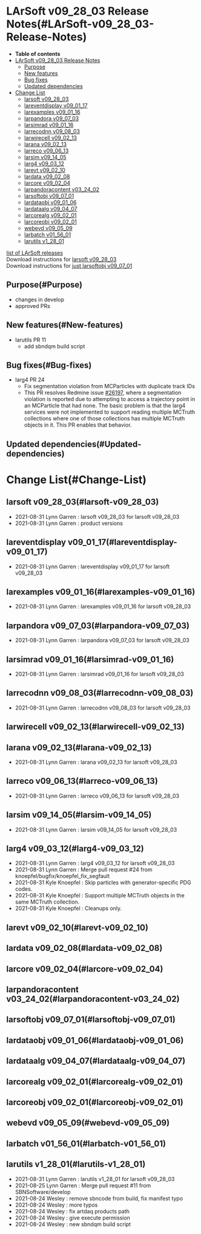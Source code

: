 LArSoft v09\_28\_03 Release Notes(#LArSoft-v09_28_03-Release-Notes)
======================================================================

-   **Table of contents**
-   [LArSoft v09\_28\_03 Release Notes](#LArSoft-v09_28_03-Release-Notes)
    -   [Purpose](#Purpose)
    -   [New features](#New-features)
    -   [Bug fixes](#Bug-fixes)
    -   [Updated dependencies](#Updated-dependencies)
-   [Change List](#Change-List)
    -   [larsoft v09\_28\_03](#larsoft-v09_28_03)
    -   [lareventdisplay v09\_01\_17](#lareventdisplay-v09_01_17)
    -   [larexamples v09\_01\_16](#larexamples-v09_01_16)
    -   [larpandora v09\_07\_03](#larpandora-v09_07_03)
    -   [larsimrad v09\_01\_16](#larsimrad-v09_01_16)
    -   [larrecodnn v09\_08\_03](#larrecodnn-v09_08_03)
    -   [larwirecell v09\_02\_13](#larwirecell-v09_02_13)
    -   [larana v09\_02\_13](#larana-v09_02_13)
    -   [larreco v09\_06\_13](#larreco-v09_06_13)
    -   [larsim v09\_14\_05](#larsim-v09_14_05)
    -   [larg4 v09\_03\_12](#larg4-v09_03_12)
    -   [larevt v09\_02\_10](#larevt-v09_02_10)
    -   [lardata v09\_02\_08](#lardata-v09_02_08)
    -   [larcore v09\_02\_04](#larcore-v09_02_04)
    -   [larpandoracontent v03\_24\_02](#larpandoracontent-v03_24_02)
    -   [larsoftobj v09\_07\_01](#larsoftobj-v09_07_01)
    -   [lardataobj v09\_01\_06](#lardataobj-v09_01_06)
    -   [lardataalg v09\_04\_07](#lardataalg-v09_04_07)
    -   [larcorealg v09\_02\_01](#larcorealg-v09_02_01)
    -   [larcoreobj v09\_02\_01](#larcoreobj-v09_02_01)
    -   [webevd v09\_05\_09](#webevd-v09_05_09)
    -   [larbatch v01\_56\_01](#larbatch-v01_56_01)
    -   [larutils v1\_28\_01](#larutils-v1_28_01)

[list of LArSoft releases](LArSoft_release_list)\
Download instructions for [larsoft v09\_28\_03](http://scisoft.fnal.gov/scisoft/bundles/larsoft/v09_28_03/larsoft-v09_28_03.html)\
Download instructions for [just larsoftobj v09\_07\_01](http://scisoft.fnal.gov/scisoft/bundles/larsoftobj/v09_07_01/larsoftobj-v09_07_01.html)

Purpose(#Purpose)
--------------------

-   changes in develop
-   approved PRs

New features(#New-features)
------------------------------

-   larutils PR 11
    -   add sbndqm build script

Bug fixes(#Bug-fixes)
------------------------

-   larg4 PR 24
    -   Fix segmentation violation from MCParticles with duplicate track IDs
    -   This PR resolves Redmine issue [\#26197](/redmine/issues/26197 "Bug: MCParticles have non-unique TrackIDs and SegFault when trying to access Trajectory information  (Closed)"), where a segmentation violation is reported due to attempting to access a trajectory point in an MCParticle that had none. The basic problem is that the larg4 services were not implemented to support reading multiple MCTruth collections where one of those collections has multiple MCTruth objects in it. This PR enables that behavior.

Updated dependencies(#Updated-dependencies)
----------------------------------------------

Change List(#Change-List)
============================

larsoft v09\_28\_03(#larsoft-v09_28_03)
------------------------------------------

-   2021-08-31 Lynn Garren : larsoft v09\_28\_03 for larsoft v09\_28\_03
-   2021-08-31 Lynn Garren : product versions

lareventdisplay v09\_01\_17(#lareventdisplay-v09_01_17)
----------------------------------------------------------

-   2021-08-31 Lynn Garren : lareventdisplay v09\_01\_17 for larsoft v09\_28\_03

larexamples v09\_01\_16(#larexamples-v09_01_16)
--------------------------------------------------

-   2021-08-31 Lynn Garren : larexamples v09\_01\_16 for larsoft v09\_28\_03

larpandora v09\_07\_03(#larpandora-v09_07_03)
------------------------------------------------

-   2021-08-31 Lynn Garren : larpandora v09\_07\_03 for larsoft v09\_28\_03

larsimrad v09\_01\_16(#larsimrad-v09_01_16)
----------------------------------------------

-   2021-08-31 Lynn Garren : larsimrad v09\_01\_16 for larsoft v09\_28\_03

larrecodnn v09\_08\_03(#larrecodnn-v09_08_03)
------------------------------------------------

-   2021-08-31 Lynn Garren : larrecodnn v09\_08\_03 for larsoft v09\_28\_03

larwirecell v09\_02\_13(#larwirecell-v09_02_13)
--------------------------------------------------

larana v09\_02\_13(#larana-v09_02_13)
----------------------------------------

-   2021-08-31 Lynn Garren : larana v09\_02\_13 for larsoft v09\_28\_03

larreco v09\_06\_13(#larreco-v09_06_13)
------------------------------------------

-   2021-08-31 Lynn Garren : larreco v09\_06\_13 for larsoft v09\_28\_03

larsim v09\_14\_05(#larsim-v09_14_05)
----------------------------------------

-   2021-08-31 Lynn Garren : larsim v09\_14\_05 for larsoft v09\_28\_03

larg4 v09\_03\_12(#larg4-v09_03_12)
--------------------------------------

-   2021-08-31 Lynn Garren : larg4 v09\_03\_12 for larsoft v09\_28\_03
-   2021-08-31 Lynn Garren : Merge pull request \#24 from knoepfel/bugfix/knoepfel\_fix\_segfault
-   2021-08-31 Kyle Knoepfel : Skip particles with generator-specific PDG codes.
-   2021-08-31 Kyle Knoepfel : Support multiple MCTruth objects in the same MCTruth collection.
-   2021-08-31 Kyle Knoepfel : Cleanups only.

larevt v09\_02\_10(#larevt-v09_02_10)
----------------------------------------

lardata v09\_02\_08(#lardata-v09_02_08)
------------------------------------------

larcore v09\_02\_04(#larcore-v09_02_04)
------------------------------------------

larpandoracontent v03\_24\_02(#larpandoracontent-v03_24_02)
--------------------------------------------------------------

larsoftobj v09\_07\_01(#larsoftobj-v09_07_01)
------------------------------------------------

lardataobj v09\_01\_06(#lardataobj-v09_01_06)
------------------------------------------------

lardataalg v09\_04\_07(#lardataalg-v09_04_07)
------------------------------------------------

larcorealg v09\_02\_01(#larcorealg-v09_02_01)
------------------------------------------------

larcoreobj v09\_02\_01(#larcoreobj-v09_02_01)
------------------------------------------------

webevd v09\_05\_09(#webevd-v09_05_09)
----------------------------------------

larbatch v01\_56\_01(#larbatch-v01_56_01)
--------------------------------------------

larutils v1\_28\_01(#larutils-v1_28_01)
------------------------------------------

-   2021-08-31 Lynn Garren : larutils v1\_28\_01 for larsoft v09\_28\_03
-   2021-08-25 Lynn Garren : Merge pull request \#11 from SBNSoftware/develop
-   2021-08-24 Wesley : remove sbncode from build, fix manifest typo
-   2021-08-24 Wesley : more typos
-   2021-08-24 Wesley : fix artdaq products path
-   2021-08-24 Wesley : give execute permission
-   2021-08-24 Wesley : new sbndqm build script
